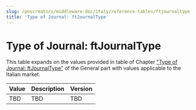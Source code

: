 ```yaml
---
slug: /poscreators/middleware-doc/italy/reference-tables/ftjournaltype
title: 'Type of Journal: ftJournalType'
---
```


# Type of Journal: ftJournalType

This table expands on the values provided in table of Chapter ["Type of Journal: ftJournalType"](../../general/reference-tables/reference-tables.md#c-type-of-journal-ftjournaltype-129) of the General part with values applicable to the Italian market<span id="t-type-of-journal-ftjournaltype-190">.</span>

| **Value**            | **Description**                | **Version** |
|----------------------|--------------------------------|-------------|
|TBD|TBD|TBD|
